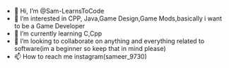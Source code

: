 - 👋 Hi, I’m @Sam-LearnsToCode
- 👀 I’m interested in CPP, Java,Game Design,Game Mods,basically i want to be a Game Developer 
- 🌱 I’m currently learning C,Cpp
- 💞️ I’m looking to collaborate on anything and everything related to software(im a beginner so keep that in mind please)
- 📫 How to reach me instagram(sameer_9730)

<!---
Sam-Thelearner/Sam-Thelearner is a ✨ special ✨ repository because its `README.md` (this file) appears on your GitHub profile.
You can click the Preview link to take a look at your changes.
--->

